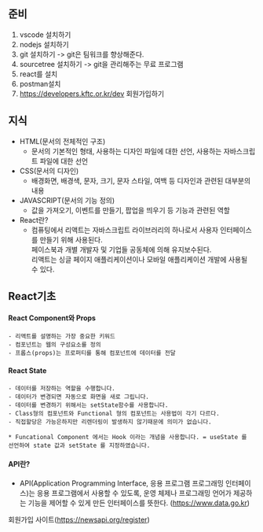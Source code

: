 ## 준비
1. vscode 설치하기
2. nodejs 설치하기
3. git 설치하기 -> git은 팀워크를 향상해준다.
4. sourcetree 설치하기 -> git을 관리해주는 무료 프로그램
5. react를 설치
6. postman설치
7. https://developers.kftc.or.kr/dev 회원가입하기

## 지식
- HTML(문서의 전체적인 구조)
    - 문서의 기본적인 형태, 사용하는 디자인 파일에 대한 선언, 사용하는 자바스크립트 파일에 대한 선언
- CSS(문서의 디자인)
    - 배경화면, 배경색, 문자, 크기, 문자 스타일, 여백 등 디자인과 관련된 대부분의 내용
- JAVASCRIPT(문서의 기능 정의)
    - 값을 가져오기, 이벤트를 만들기, 팝업을 띄우기 등 기능과 관련된 역할
- React란?
    - 컴퓨팅에서 리액트는 자바스크립트 라이브러리의 하나로서 사용자 인터페이스를 만들기 위해 사용된다.<br>
    페이스북과 개별 개발자 및 기업들 공동체에 의해 유지보수된다.<br>
    리액트는 싱글 페이지 애플리케이션이나 모바일 애플리케이션 개발에 사용될 수 있다.

## React기초
#### React Component와 Props
    - 리액트를 설명하는 가장 중요한 키워드
    - 컴포넌트는 웹의 구성요소를 정의
    - 프롭스(props)는 프로퍼티를 통해 컴포넌트에 데이터를 전달

#### React State
    - 데이터를 저장하는 역할을 수행합니다.
    - 데이터가 변경되면 자동으로 화면을 새로 그립니다.
    - 데이터를 변경하기 위해서는 setState함수를 사용합니다.
    - Class형의 컴포넌트와 Functional 형의 컴포넌트는 사용법이 각기 다르다.
    - 직접할당은 가능은하지만 리렌더링이 발생하지 않기때문에 의미가 없습니다.

    * Funcational Component 에서는 Hook 이라는 개념을 사용합니다. = useState 를 선언하여 state 값과 setState 를 지정하였습니다.

#### API란?
 - API(Application Programming Interface, 응용 프로그램 프로그래밍 인터페이스)는 응용 프로그램에서 사용할 수 있도록, 운영 체제나 프로그래밍 언어가 제공하는 기능을 제어할 수 있게 만든 인터페이스를 뜻한다. (https://www.data.go.kr)

 회원가입 사이트(https://newsapi.org/register)
